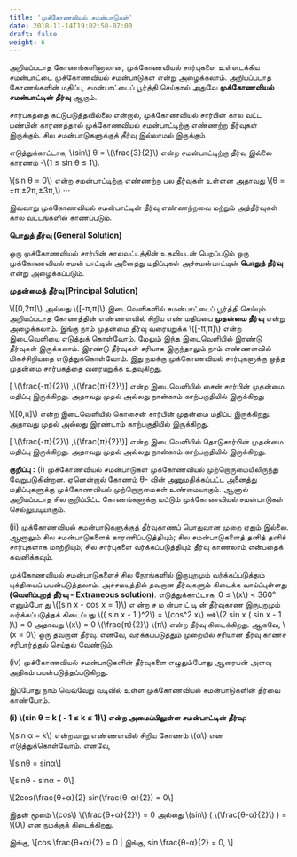 ```yaml
---
title: 'முக்கோணவியல் சமன்பாடுகள்'
date: 2018-11-14T19:02:50-07:00
draft: false
weight: 6
---
```



அறியப்படாத கோணங்களினாலான, முக்கோணவியல் சார்புகளை உள்ளடக்கிய சமன்பாட்டை
முக்கோணவியல் சமன்பாடுகள் என்று அழைக்கலாம். அறியப்படாத கோணங்களின் மதிப்பு,
சமன்பாட்டைப் பூர்த்தி செய்தால் அதுவே **முக்கோணவியல் சமன்பாட்டின் தீர்வு** ஆகும்.

சார்பகத்தை கட்டுபடுத்தவில்லை என்றால், முக்கோணவியல் சார்பின் கால வட்ட பண்பின்
காரணத்தால் முக்கோணவியல் சமன்பாட்டிற்கு எண்ணற்ற தீர்வுகள் இருக்கும். சில சமன்பாடுகளுக்குத்
தீர்வு இல்லாமல் இருக்கும்

எடுத்துக்காட்டாக, \\(sin\\) θ = \\(\frac{3}{2}\\)
என்ற சமன்பாட்டிற்கு தீர்வு இல்லை காரணம் -\\(1 ≤ sin θ ≤ 1\\).


\\(sin θ = 0\\) என்ற சமன்பாட்டிற்கு எண்ணற்ற பல தீர்வுகள் உள்ளன அதாவது \\(θ = ±π,±2π,±3π,\\) ⋅⋅⋅

இவ்வாறு முக்கோணவியல் சமன்பாட்டின் தீர்வு எண்ணற்றவை மற்றும் அத்தீர்வுகள் கால
வட்டங்களில் காணப்படும்.

**பொதுத் தீர்வு (General Solution)**

ஒரு முக்கோணவியல் சார்பின் காலவட்டத்தின் உதவியுடன் பெறப்படும் ஒரு முக்கோணவியல்
சமன் பாட்டின் அனைத்து மதிப்புகள் அச்சமன்பாட்டின் **பொதுத் தீர்வு** என்று அழைக்கப்படும்.

**முதன்மைத் தீர்வு (Principal Solution)**

\\([0,2π]\\) அல்லது \\([-π,π]\\) இடைவெளிகளில் சமன்பாட்டைப் பூர்த்தி செய்யும் அறியப்படாத
கோணத்தின் எண்ணளவில் சிறிய எண் மதிப்பை **முதன்மை  தீர்வு** என்று அழைக்கலாம். இங்கு
நாம் முதன்மை தீர்வு வரையறுக்க \\([-π,π]\\) என்ற இடைவெளியை எடுத்துக் கொள்வோம். மேலும்
இந்த இடைவெளியில் இரண்டு தீர்வுகள் இருக்கலாம். இரண்டு தீர்வுகள் சரியாக இருந்தாலும் நாம்
எண்ணளவில் மிகச்சிறியதை எடுத்துக்கொள்வோம். இது நமக்கு முக்கோணவியல் சார்புகளுக்கு ஒத்த
முதன்மை சார்பகத்தை வரையறுக்க உதவுகிறது.

[ \\(\frac{-π}{2}\\) ,\\(\frac{π}{2}\\)] என்ற இடைவெளியில் சைன் சார்பின் முதன்மை மதிப்பு இருக்கிறது. அதாவது முதல்
அல்லது நான்காம் காற்பகுதியில் இருக்கிறது

\\([0,π]\\) என்ற இடைவெளியில் கொசைன் சார்பின் முதன்மை மதிப்பு இருக்கிறது. அதாவது முதல்
அல்லது இரண்டாம் காற்பகுதியில் இருக்கிறது.

[ \\(\frac{-π}{2}\\) ,\\(\frac{π}{2}\\)] என்ற இடைவெளியில் தொடுசார்பின் முதன்மை மதிப்பு இருக்கிறது. அதாவது முதல்
அல்லது நான்காம் காற்பகுதியில் இருக்கிறது.

**குறிப்பு** **:** (i) முக்கோணவியல் சமன்பாடுகள் முக்கோணவியல் முற்றொருமையிலிருந்து
வேறுபடுகின்றன.
ஏனென்றால் கோணம் θ- வின் அனுமதிக்கப்பட்ட
அனைத்து
மதிப்புகளுக்கு
முக்கோணவியல்
முற்றொருமைகள்
உண்மையாகும். ஆனால் அறியப்படாத சில குறிப்பிட்ட கோணங்களுக்கு
மட்டும் முக்கோணவியல் சமன்பாடுகள் செல்லுபடியாகும்.

(ii) முக்கோணவியல் சமன்பாடுகளுக்குத் தீர்வுகாணப் பொதுவான முறை
ஏதும் இல்லை. ஆனாலும் சில சமன்பாடுகளைக் காரணிப்படுத்தியும்; சில
சமன்பாடுகளைத் தனித் தனிச் சார்புகளாக மாற்றியும்; சில சார்புகளை
வர்க்கப்படுத்தியும் தீர்வு காணலாம் என்பதைக் கவனிக்கவும்.

முக்கோணவியல் சமன்பாடுகளைச் சில நேரங்களில் இருபுறமும் வர்க்கப்படுத்தும்
யுக்தியைப் பயன்படுத்தலாம். அச்சமயத்தில் தவறான தீர்வுகளும் கிடைக்க
வாய்ப்புள்ளது **(வெளிப்புறத்  தீர்வு - Extraneous solution)**. எடுத்துக்காட்டாக,
0 ≤ \\(x\\) < 360° எனும்போ து \\((sin x - cos x = 1)\\) எ ன்ற ச ம ன்பா ட் டி ன்
தீர்வுகாண இருபுறமும் வர்க்கப்படுத்தக் கிடைப்பது \\(( sin x - 1 )^2\\) = \\(cos^2 x\\)
 ⟹\\(2 sin x ( sin x - 1 )\\) = 0 அதாவது \\(x\\) = 0 \\(\frac{π}{2}\\) \\(π\\) என்ற தீர்வு கிடைக்கிறது.
ஆகவே, \\(x = 0\\) ஒரு தவறான தீர்வு. எனவே, வர்க்கப்படுத்தும் முறையில் சரியான
தீர்வு காணச் சரிபார்த்தல் செய்தல் வேண்டும்.

(iv) முக்கோணவியல் சமன்பாடுகளின் தீர்வுகளை எழுதும்போது ஆரையன் அளவு
அதிகம் பயன்படுத்தப்படுகிறது.

இப்போது நாம் வெவ்வேறு வடிவில் உள்ள முக்கோணவியல் சமன்பாடுகளின் தீர்வை காண்போம்.

**(i) \\(sin θ = k ( - 1 ≤ k ≤ 1)\\) என்ற அமைப்பிலுள்ள சமன்பாட்டின் தீர்வு:**

\\(sin α = k\\) என்றவாறு எண்ணளவில் சிறிய கோணம் \\(α\\) என எடுத்துக்கொள்வோம்.
எனவே,

\\\[sinθ  = sinα\\\]

\\[sinθ - sinα = 0\\]


\\[2cos(\frac{θ+α}{2} sin(\frac{θ-α}{2}) = 0\\]

இதன் மூலம் \\(cos\\) \\(\frac{θ+α}{2}\\) = 0 அல்லது  \\(sin\\) ( \\(\frac{θ-α}{2}\\) ) = \\(0\\) என நமக்குக் கிடைக்கிறது.


இங்கு, \\[cos \frac{θ+α}{2} = 0 | இங்கு, sin \frac{θ-α}{2} = 0,  \\]

